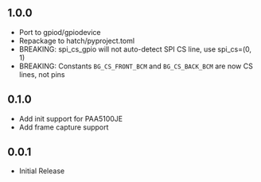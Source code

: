 1.0.0
-----

* Port to gpiod/gpiodevice
* Repackage to hatch/pyproject.toml
* BREAKING: spi_cs_gpio will not auto-detect SPI CS line, use spi_cs=(0, 1)
* BREAKING: Constants `BG_CS_FRONT_BCM` and `BG_CS_BACK_BCM` are now CS lines, not pins

0.1.0
-----

* Add init support for PAA5100JE
* Add frame capture support

0.0.1
-----

* Initial Release
